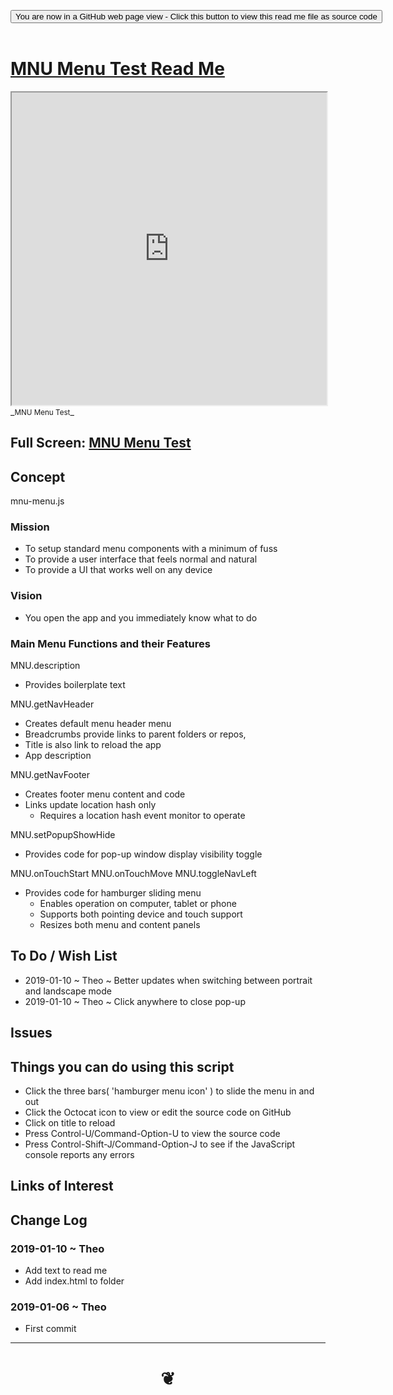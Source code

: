 
<span style=display:none; >[You are now in a GitHub source code view - click this link to view Read Me file as a web page]( https://pushme-pullyou.github.io/#tootoo13/cookbook-testing/mnu-menu/README.md "View file as a web page." ) </span>

<div><input type=button class = "btn btn-secondary btn-sm" onclick=window.location.href="https://github.com/pushme-pullyou/pushme-pullyou.github.io/blob/master/tootoo13/cookbook-testing/mnu-menu/README.md"
value="You are now in a GitHub web page view - Click this button to view this read me file as source code" ></div>

<br>

# [MNU Menu Test Read Me]( #tootoo13/cookbook-testing/mnu-menu/README.md )


<iframe src=https://pushme-pullyou.github.io/tootoo13/cookbook-testing/mnu-menu/tootoo13/cookbook-testing/mnu-menu.html width=100% height=500px >Iframes are not viewable in GitHub source code views</iframe>
_<small>MNU Menu Test</small>_

## Full Screen: [MNU Menu Test]( https://pushme-pullyou.github.io/tootoo13/cookbook-testing/mnu-menu/tootoo13/cookbook-testing/mnu-menu.html )


## Concept

mnu-menu.js

### Mission
* To setup standard menu components with a minimum of fuss
* To provide a user interface that feels normal and natural
* To provide a UI that works well on any device

### Vision

* You open the app and you immediately know what to do

### Main Menu Functions and their Features

MNU.description
* Provides boilerplate text

MNU.getNavHeader
* Creates default menu header menu
* Breadcrumbs provide links to parent folders or repos,
* Title is also link to reload the app
* App description

MNU.getNavFooter
* Creates footer menu content and code
* Links update location hash only
	* Requires a location hash event monitor to operate

MNU.setPopupShowHide
* Provides code for pop-up window display visibility toggle


MNU.onTouchStart
MNU.onTouchMove
MNU.toggleNavLeft
* Provides code for hamburger sliding menu
	* Enables operation on computer, tablet or phone
	* Supports both pointing device and touch support
	* Resizes both menu and content panels

## To Do / Wish List

* 2019-01-10 ~ Theo ~ Better updates when switching between portrait and landscape mode
* 2019-01-10 ~ Theo ~ Click anywhere to close pop-up

## Issues


## Things you can do using this script

* Click the three bars( 'hamburger menu icon' ) to slide the menu in and out
* Click the Octocat icon to view or edit the source code on GitHub
* Click on title to reload
* Press Control-U/Command-Option-U to view the source code
* Press Control-Shift-J/Command-Option-J to see if the JavaScript console reports any errors


## Links of Interest



## Change Log


### 2019-01-10 ~ Theo

* Add text to read me
* Add index.html to folder

### 2019-01-06 ~ Theo

* First commit


***

# <center title="hello!" ><a href=javascript:window.scrollTo(0,0); style=text-decoration:none; > ❦ </a></center>

